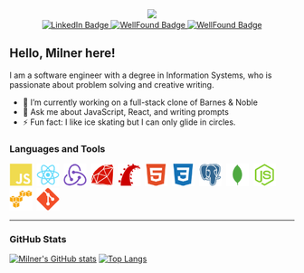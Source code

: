 <!-- ### Hello, Milner here! -->
<!-- # -->
<!--
**milner-chen/milner-chen** is a ✨ _special_ ✨ repository because its `README.md` (this file) appears on your GitHub profile.

Here are some ideas to get you started:

- 🔭 I’m currently working on a clone
- 🌱 I’m currently learning ...
- 👯 I’m looking to collaborate on ...
- 🤔 I’m looking for help with ...
- 💬 Ask me about ...
- 📫 How to reach me: ...
- 😄 Pronouns: ...
- ⚡ Fun fact: ...
-->

<div id="header" align="center">
  <img src="https://media.giphy.com/media/2IudUHdI075HL02Pkk/giphy.gif" width="150" />
  
  <div id="badges">
    <a target="_blank" href="https://www.linkedin.com/in/milner-chen-841330216/">
      <img src="https://img.shields.io/badge/LinkedIn-blue?style=for-the-badge&logo=linkedin&logoColor=white" alt="LinkedIn Badge"/>
    </a>
    <a target="_blank" href="https://wellfound.com/u/milner-chen">
      <img src="https://img.shields.io/badge/wellfound-white?style=for-the-badge&logo=AngelList&logoColor=black" alt="WellFound Badge"/>
    </a>
     <a target="_blank" href="https://milnerchen.com/">
      <img src="https://img.shields.io/badge/portfolio-coral?style=for-the-badge&logo=Portfolio&logoColor=white" alt="WellFound Badge"/>
    </a>
  </div>
<!--   <img src="https://komarev.com/ghpvc/?username=milner-chen&style=flat-square&color=blue" alt=""/> -->
<!--   <h1>
  hey there
    <img src="https://media.giphy.com/media/hvRJCLFzcasrR4ia7z/giphy.gif" width="30px"/>
  </h1> -->
</div>

<div align="center">
<!--   <img src="https://media.giphy.com/media/2IudUHdI075HL02Pkk/giphy.gif" width="600" height="300"/> -->
</div>
<!-- --- -->

<!-- ### About Me -->
<h2>
Hello, Milner here!
 </h2>
 I am a software engineer with a degree in Information Systems, who is passionate about problem solving and creative writing.
<!-- I am a Software Developer who enjoys both the logical and narrative elements of web development. -->

- 🔭 I’m currently working on a full-stack clone of Barnes & Noble
- 💬 Ask me about JavaScript, React, and writing prompts
- ⚡ Fun fact: I like ice skating but I can only glide in circles.

### Languages and Tools

<div>
  <img src="https://github.com/devicons/devicon/blob/master/icons/javascript/javascript-plain.svg" title="JavaScript" alt="JavaScript" width="40" height="40"/>&nbsp;
  <img src="https://github.com/devicons/devicon/blob/master/icons/react/react-original.svg" title="React" alt="React" width="40" height="40"/>&nbsp;
  <img src="https://github.com/devicons/devicon/blob/master/icons/redux/redux-original.svg" title="Redux" alt="Redux " width="40" height="40"/>&nbsp;
  <img src="https://github.com/devicons/devicon/blob/master/icons/ruby/ruby-plain.svg" title="Ruby" alt="Ruby" width="40" height="40"/>&nbsp;
  <img src="https://github.com/devicons/devicon/blob/master/icons/rails/rails-plain.svg" title="Rails" alt="Rails" width="40" height="40"/>&nbsp;
  <img src="https://github.com/devicons/devicon/blob/master/icons/html5/html5-plain.svg"  title="HTML5" alt="HTML5" width="40" height="40"/>&nbsp;
  <img src="https://github.com/devicons/devicon/blob/master/icons/css3/css3-plain.svg"  title="CSS3" alt="CSS" width="40" height="40"/>&nbsp;
  <img src="https://github.com/devicons/devicon/blob/master/icons/postgresql/postgresql-plain.svg"  title="Postgresql" alt="Postgresql" width="40" height="40"/>&nbsp;
  <img src="https://github.com/devicons/devicon/blob/master/icons/mongodb/mongodb-plain.svg"  title="mongoDB" alt="mongoDB" width="40" height="40"/>&nbsp;
  <img src="https://github.com/devicons/devicon/blob/master/icons/nodejs/nodejs-original.svg" title="NodeJS" alt="NodeJS" width="40" height="40"/>&nbsp;
  <img src="https://github.com/devicons/devicon/blob/master/icons/amazonwebservices/amazonwebservices-original.svg" title="AWS" alt="AWS" width="40" height="40"/>&nbsp;
  <img src="https://github.com/devicons/devicon/blob/master/icons/git/git-original.svg" title="Git" **alt="Git" width="40" height="40"/>&nbsp;
</div>

---

### GitHub Stats
[![Milner's GitHub stats](https://github-readme-stats.vercel.app/api?username=milner-chen&theme=calm&show_icons=true)](https://github.com/milner-chen/github-readme-stats)
[![Top Langs](https://github-readme-stats.vercel.app/api/top-langs/?username=milner-chen&layout=compact&theme=calm)](https://github.com/anuraghazra/github-readme-stats)
